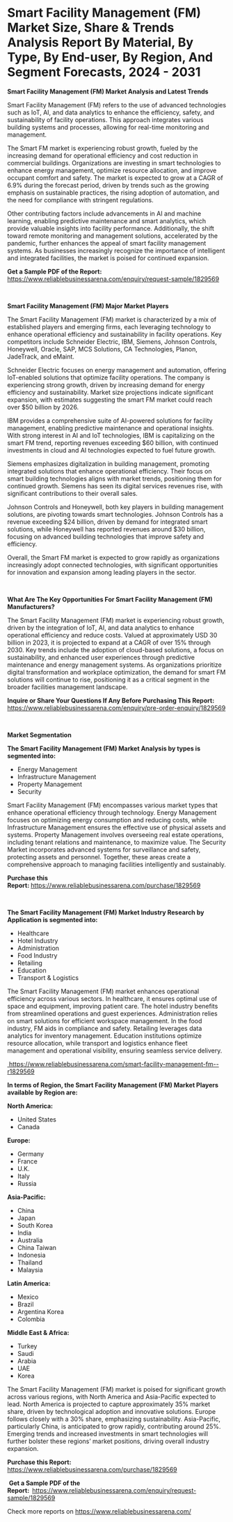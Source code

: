 <p><h1>Smart Facility Management (FM) Market Size, Share & Trends Analysis Report By Material, By Type, By End-user, By Region, And Segment Forecasts, 2024 - 2031</h1></p><p><strong>Smart Facility Management (FM) Market Analysis and Latest Trends</strong></p>
<p><p>Smart Facility Management (FM) refers to the use of advanced technologies such as IoT, AI, and data analytics to enhance the efficiency, safety, and sustainability of facility operations. This approach integrates various building systems and processes, allowing for real-time monitoring and management. </p><p>The Smart FM market is experiencing robust growth, fueled by the increasing demand for operational efficiency and cost reduction in commercial buildings. Organizations are investing in smart technologies to enhance energy management, optimize resource allocation, and improve occupant comfort and safety. The market is expected to grow at a CAGR of 6.9% during the forecast period, driven by trends such as the growing emphasis on sustainable practices, the rising adoption of automation, and the need for compliance with stringent regulations.</p><p>Other contributing factors include advancements in AI and machine learning, enabling predictive maintenance and smart analytics, which provide valuable insights into facility performance. Additionally, the shift toward remote monitoring and management solutions, accelerated by the pandemic, further enhances the appeal of smart facility management systems. As businesses increasingly recognize the importance of intelligent and integrated facilities, the market is poised for continued expansion.</p></p>
<p><strong>Get a Sample PDF of the Report:&nbsp;</strong> <a href="https://www.reliablebusinessarena.com/enquiry/request-sample/1829569?utm_campaign=1943&utm_medium=2&utm_source=Github&utm_content=ia&utm_term=30122024&utm_id=smart-facility-management-fm">https://www.reliablebusinessarena.com/enquiry/request-sample/1829569</a></p>
<p>&nbsp;</p>
<p><strong>Smart Facility Management (FM) Major Market Players</strong></p>
<p><p>The Smart Facility Management (FM) market is characterized by a mix of established players and emerging firms, each leveraging technology to enhance operational efficiency and sustainability in facility operations. Key competitors include Schneider Electric, IBM, Siemens, Johnson Controls, Honeywell, Oracle, SAP, MCS Solutions, CA Technologies, Planon, JadeTrack, and eMaint.</p><p>Schneider Electric focuses on energy management and automation, offering IoT-enabled solutions that optimize facility operations. The company is experiencing strong growth, driven by increasing demand for energy efficiency and sustainability. Market size projections indicate significant expansion, with estimates suggesting the smart FM market could reach over $50 billion by 2026.</p><p>IBM provides a comprehensive suite of AI-powered solutions for facility management, enabling predictive maintenance and operational insights. With strong interest in AI and IoT technologies, IBM is capitalizing on the smart FM trend, reporting revenues exceeding $60 billion, with continued investments in cloud and AI technologies expected to fuel future growth.</p><p>Siemens emphasizes digitalization in building management, promoting integrated solutions that enhance operational efficiency. Their focus on smart building technologies aligns with market trends, positioning them for continued growth. Siemens has seen its digital services revenues rise, with significant contributions to their overall sales.</p><p>Johnson Controls and Honeywell, both key players in building management solutions, are pivoting towards smart technologies. Johnson Controls has a revenue exceeding $24 billion, driven by demand for integrated smart solutions, while Honeywell has reported revenues around $30 billion, focusing on advanced building technologies that improve safety and efficiency.</p><p>Overall, the Smart FM market is expected to grow rapidly as organizations increasingly adopt connected technologies, with significant opportunities for innovation and expansion among leading players in the sector.</p></p>
<p>&nbsp;</p>
<p><strong>What Are The Key Opportunities For Smart Facility Management (FM) Manufacturers?</strong></p>
<p><p>The Smart Facility Management (FM) market is experiencing robust growth, driven by the integration of IoT, AI, and data analytics to enhance operational efficiency and reduce costs. Valued at approximately USD 30 billion in 2023, it is projected to expand at a CAGR of over 15% through 2030. Key trends include the adoption of cloud-based solutions, a focus on sustainability, and enhanced user experiences through predictive maintenance and energy management systems. As organizations prioritize digital transformation and workplace optimization, the demand for smart FM solutions will continue to rise, positioning it as a critical segment in the broader facilities management landscape.</p></p>
<p><strong>Inquire or Share Your Questions If Any Before Purchasing This Report:</strong> <a href="https://www.reliablebusinessarena.com/enquiry/pre-order-enquiry/1829569?utm_campaign=1943&utm_medium=2&utm_source=Github&utm_content=ia&utm_term=30122024&utm_id=smart-facility-management-fm">https://www.reliablebusinessarena.com/enquiry/pre-order-enquiry/1829569</a></p>
<p>&nbsp;</p>
<p><strong>Market Segmentation</strong></p>
<p><strong>The Smart Facility Management (FM) Market Analysis by types is segmented into:</strong></p>
<p><ul><li>Energy Management</li><li>Infrastructure Management</li><li>Property Management</li><li>Security</li></ul></p>
<p><p>Smart Facility Management (FM) encompasses various market types that enhance operational efficiency through technology. Energy Management focuses on optimizing energy consumption and reducing costs, while Infrastructure Management ensures the effective use of physical assets and systems. Property Management involves overseeing real estate operations, including tenant relations and maintenance, to maximize value. The Security Market incorporates advanced systems for surveillance and safety, protecting assets and personnel. Together, these areas create a comprehensive approach to managing facilities intelligently and sustainably.</p></p>
<p><strong>Purchase this Report:&nbsp;</strong><a href="https://www.reliablebusinessarena.com/purchase/1829569?utm_campaign=1943&utm_medium=2&utm_source=Github&utm_content=ia&utm_term=30122024&utm_id=smart-facility-management-fm">https://www.reliablebusinessarena.com/purchase/1829569</a></p>
<p>&nbsp;</p>
<p><strong>The Smart Facility Management (FM) Market Industry Research by Application is segmented into:</strong></p>
<p><ul><li>Healthcare</li><li>Hotel Industry</li><li>Administration</li><li>Food Industry</li><li>Retailing</li><li>Education</li><li>Transport & Logistics</li></ul></p>
<p><p>The Smart Facility Management (FM) market enhances operational efficiency across various sectors. In healthcare, it ensures optimal use of space and equipment, improving patient care. The hotel industry benefits from streamlined operations and guest experiences. Administration relies on smart solutions for efficient workspace management. In the food industry, FM aids in compliance and safety. Retailing leverages data analytics for inventory management. Education institutions optimize resource allocation, while transport and logistics enhance fleet management and operational visibility, ensuring seamless service delivery.</p></p>
<p><a href="https://www.reliablebusinessarena.com/smart-facility-management-fm--r1829569?utm_campaign=1943&utm_medium=2&utm_source=Github&utm_content=ia&utm_term=30122024&utm_id=smart-facility-management-fm">&nbsp;https://www.reliablebusinessarena.com/smart-facility-management-fm--r1829569</a></p>
<p><strong>In terms of Region, the Smart Facility Management (FM) Market Players available by Region are:</strong></p>
<p>
    <p> <strong> North America: </strong>
        <ul>
            <li>United States</li>
            <li>Canada</li>
        </ul>
        </p> 
    <p> <strong> Europe: </strong>
        <ul>
            <li>Germany</li>
            <li>France</li>
            <li>U.K.</li>
            <li>Italy</li>
            <li>Russia</li>
        </ul>
        </p> 
    <p> <strong> Asia-Pacific: </strong>
        <ul>
            <li>China</li>
            <li>Japan</li>
            <li>South Korea</li>
            <li>India</li>
            <li>Australia</li>
            <li>China Taiwan</li>
            <li>Indonesia</li>
            <li>Thailand</li>
            <li>Malaysia</li>
        </ul>
        </p> 
    <p> <strong> Latin America: </strong>
        <ul>
            <li>Mexico</li>
            <li>Brazil</li>
            <li>Argentina Korea</li>
            <li>Colombia</li>
        </ul>
        </p> 
    <p> <strong> Middle East & Africa: </strong>
        <ul>
            <li>Turkey</li>
            <li>Saudi</li>
            <li>Arabia</li>
            <li>UAE</li>
            <li>Korea</li>
        </ul>
    </p>
    </p>
<p><p>The Smart Facility Management (FM) market is poised for significant growth across various regions, with North America and Asia-Pacific expected to lead. North America is projected to capture approximately 35% market share, driven by technological adoption and innovative solutions. Europe follows closely with a 30% share, emphasizing sustainability. Asia-Pacific, particularly China, is anticipated to grow rapidly, contributing around 25%. Emerging trends and increased investments in smart technologies will further bolster these regions’ market positions, driving overall industry expansion.</p></p>
<p><strong>Purchase this Report: </strong><a href="https://www.reliablebusinessarena.com/purchase/1829569?utm_campaign=1943&utm_medium=2&utm_source=Github&utm_content=ia&utm_term=30122024&utm_id=smart-facility-management-fm">https://www.reliablebusinessarena.com/purchase/1829569</a></p>
<p>&nbsp;<strong>Get a Sample PDF of the Report:&nbsp;&nbsp;</strong><a href="https://www.reliablebusinessarena.com/enquiry/request-sample/1829569?utm_campaign=1943&utm_medium=2&utm_source=Github&utm_content=ia&utm_term=30122024&utm_id=smart-facility-management-fm">https://www.reliablebusinessarena.com/enquiry/request-sample/1829569</a></p>
<p><strong></strong></p>
<p>Check more reports on <a href="https://www.reliablebusinessarena.com/?utm_campaign=1943&utm_medium=2&utm_source=Github&utm_content=ia&utm_term=30122024&utm_id=smart-facility-management-fm">https://www.reliablebusinessarena.com/</a></p>